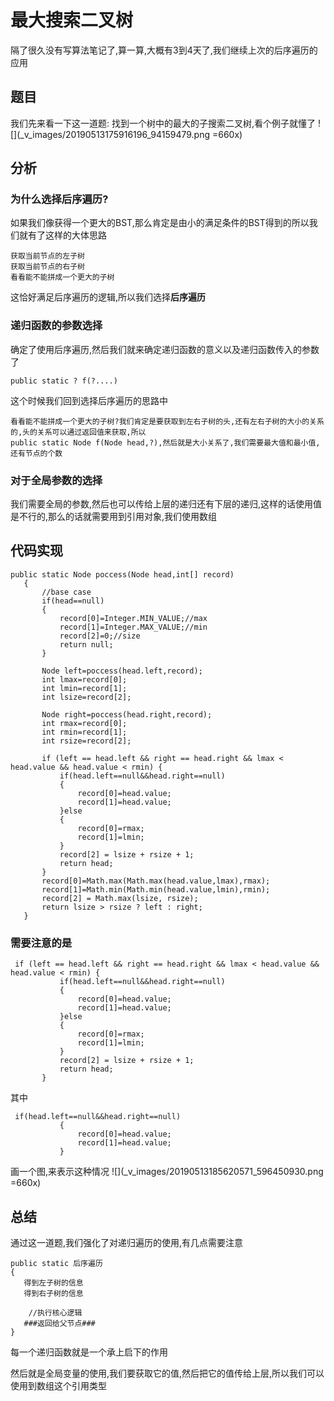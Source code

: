 # 最大搜索二叉树
隔了很久没有写算法笔记了,算一算,大概有3到4天了,我们继续上次的后序遍历的应用
## 题目
我们先来看一下这一道题:
找到一个树中的最大的子搜索二叉树,看个例子就懂了
![](_v_images/20190513175916196_94159479.png =660x)
## 分析
### 为什么选择后序遍历?
如果我们像获得一个更大的BST,那么肯定是由小的满足条件的BST得到的所以我们就有了这样的大体思路
```
获取当前节点的左子树
获取当前节点的右子树
看看能不能拼成一个更大的子树
```
这恰好满足后序遍历的逻辑,所以我们选择**后序遍历**
### 递归函数的参数选择
确定了使用后序遍历,然后我们就来确定递归函数的意义以及递归函数传入的参数了
```
public static ? f(?....)
```
这个时候我们回到选择后序遍历的思路中
```
看看能不能拼成一个更大的子树?我们肯定是要获取到左右子树的头,还有左右子树的大小的关系的,头的关系可以通过返回值来获取,所以
public static Node f(Node head,?),然后就是大小关系了,我们需要最大值和最小值,还有节点的个数
```
### 对于全局参数的选择
我们需要全局的参数,然后也可以传给上层的递归还有下层的递归,这样的话使用值是不行的,那么的话就需要用到引用对象,我们使用数组
## 代码实现
```
public static Node poccess(Node head,int[] record)
   {
       //base case
       if(head==null)
       {
           record[0]=Integer.MIN_VALUE;//max
           record[1]=Integer.MAX_VALUE;//min
           record[2]=0;//size
           return null;
       }

       Node left=poccess(head.left,record);
       int lmax=record[0];
       int lmin=record[1];
       int lsize=record[2];

       Node right=poccess(head.right,record);
       int rmax=record[0];
       int rmin=record[1];
       int rsize=record[2];

       if (left == head.left && right == head.right && lmax < head.value && head.value < rmin) {
           if(head.left==null&&head.right==null)
           {
               record[0]=head.value;
               record[1]=head.value;
           }else
           {
               record[0]=rmax;
               record[1]=lmin;
           }
           record[2] = lsize + rsize + 1;
           return head;
       }
       record[0]=Math.max(Math.max(head.value,lmax),rmax);
       record[1]=Math.min(Math.min(head.value,lmin),rmin);
       record[2] = Math.max(lsize, rsize);
       return lsize > rsize ? left : right;
   }
```
### 需要注意的是
```
 if (left == head.left && right == head.right && lmax < head.value && head.value < rmin) {
           if(head.left==null&&head.right==null)
           {
               record[0]=head.value;
               record[1]=head.value;
           }else
           {
               record[0]=rmax;
               record[1]=lmin;
           }
           record[2] = lsize + rsize + 1;
           return head;
       }
```
其中
```
 if(head.left==null&&head.right==null)
           {
               record[0]=head.value;
               record[1]=head.value;
           }
```
画一个图,来表示这种情况
![](_v_images/20190513185620571_596450930.png =660x)

## 总结
通过这一道题,我们强化了对递归遍历的使用,有几点需要注意
```
public static 后序遍历
{
   得到左子树的信息
   得到右子树的信息
    
    //执行核心逻辑
   ###返回给父节点### 
}
```
每一个递归函数就是一个承上启下的作用

然后就是全局变量的使用,我们要获取它的值,然后把它的值传给上层,所以我们可以使用到数组这个引用类型